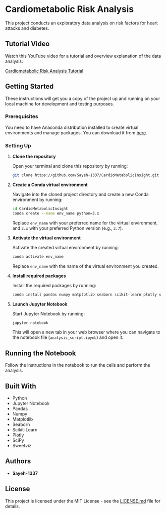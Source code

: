 # Cardiometabolic Risk Analysis

This project conducts an exploratory data analysis on risk factors for heart attacks and diabetes.

## Tutorial Video
Watch this YouTube video for a tutorial and overview explanation of the data analysis:

[Cardiometabolic Risk Analysis Tutorial](https://youtu.be/ro-0rbS6to4)

## Getting Started

These instructions will get you a copy of the project up and running on your local machine for development and testing purposes.

### Prerequisites

You need to have Anaconda distribution installed to create virtual environments and manage packages. You can download it from [here](https://www.anaconda.com/products/distribution).

### Setting Up

1. **Clone the repository**

    Open your terminal and clone this repository by running:

    ```bash
    git clone https://github.com/Sayeh-1337/CardioMetabolicInsight.git
    ```

2. **Create a Conda virtual environment**

    Navigate into the cloned project directory and create a new Conda environment by running:

    ```bash
    cd CardioMetabolicInsight
    conda create --name env_name python=3.x
    ```

    Replace `env_name` with your preferred name for the virtual environment, and `3.x` with your preferred Python version (e.g., `3.7`).

3. **Activate the virtual environment**

    Activate the created virtual environment by running:

    ```bash
    conda activate env_name
    ```

    Replace `env_name` with the name of the virtual environment you created.

4. **Install required packages**

    Install the required packages by running:

    ```bash
    conda install pandas numpy matplotlib seaborn scikit-learn plotly scipy sweetviz
    ```

5. **Launch Jupyter Notebook**

    Start Jupyter Notebook by running:

    ```bash
    jupyter notebook
    ```

    This will open a new tab in your web browser where you can navigate to the notebook file (`analysis_script.ipynb`) and open it.

## Running the Notebook

Follow the instructions in the notebook to run the cells and perform the analysis.

## Built With

* Python
* Jupyter Notebook
* Pandas
* Numpy
* Matplotlib
* Seaborn
* Scikit-Learn
* Plotly
* SciPy
* Sweetviz

## Authors

* **Sayeh-1337**

## License

This project is licensed under the MIT License - see the [LICENSE.md](LICENSE.md) file for details.